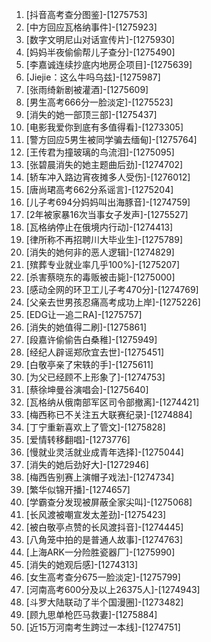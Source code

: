 
1. [抖音高考查分图鉴]-[1275753]
1. [中方回应瓦格纳事件]-[1275923]
1. [数字文明尼山对话宣传片]-[1275930]
1. [妈妈半夜偷偷帮儿子查分]-[1275490]
1. [李嘉诚连续抄底内地房企项目]-[1275639]
1. [Jiejie：这么牛吗乌兹]-[1275987]
1. [张雨绮新剧被灌酒]-[1275609]
1. [男生高考666分一脸淡定]-[1275523]
1. [消失的她一部顶三部]-[1275437]
1. [电影我爱你到底有多值得看]-[1273305]
1. [警方回应5男生被同学骗去缅甸]-[1275764]
1. [王传君为撞玻璃的鸟流泪]-[1275095]
1. [张碧晨消失的她主题曲后劲]-[1274702]
1. [轿车冲入路边宵夜摊多人受伤]-[1276012]
1. [唐尚珺高考662分系谣言]-[1275204]
1. [儿子考694分妈妈叫出海豚音]-[1274759]
1. [2年被家暴16次当事女子发声]-[1275527]
1. [瓦格纳停止在俄境内行动]-[1274413]
1. [律所称不再招聘川大毕业生]-[1275789]
1. [消失的她何非的恶人逻辑]-[1274829]
1. [殡葬专业就业率几乎100%]-[1275207]
1. [杀害蔡晓东的毒贩被击毙]-[1275000]
1. [感动全网的环卫工儿子考470分]-[1274769]
1. [父亲去世男孩忍痛高考成功上岸]-[1275226]
1. [EDG让一追二RA]-[1275757]
1. [消失的她值得二刷]-[1275861]
1. [段嘉许偷偷告白桑稚]-[1275949]
1. [经纪人辟谣郑欣宜去世]-[1275451]
1. [白敬亭亲了宋轶的手]-[1275611]
1. [为父已经顾不上形象了]-[1274753]
1. [蔡徐坤曼谷演唱会]-[1275640]
1. [瓦格纳从俄南部军区司令部撤离]-[1274421]
1. [梅西称已不关注五大联赛纪录]-[1274884]
1. [丁宁重新喜欢上了管文]-[1275828]
1. [爱情转移翻唱]-[1273776]
1. [慢就业灵活就业成青年选择]-[1275044]
1. [消失的她后劲好大]-[1272946]
1. [梅西告别赛上演帽子戏法]-[1274734]
1. [繁华似锦开播]-[1274657]
1. [学霸查分发现被屏蔽全家尖叫]-[1275068]
1. [长风渡被嘲宣发太差劲]-[1275423]
1. [被白敬亭点赞的长风渡抖音]-[1274445]
1. [八角笼中拍的是普通人故事]-[1274763]
1. [上海ARK一分险胜瓷器厂]-[1275990]
1. [消失的她观后感]-[1274313]
1. [女生高考查分675一脸淡定]-[1275799]
1. [河南高考600分及以上26375人]-[1274943]
1. [斗罗大陆联动了半个国漫圈]-[1273482]
1. [顾九思单枪匹马救妻]-[1275884]
1. [近15万河南考生跨过一本线]-[1274751]